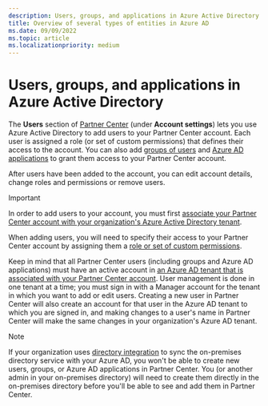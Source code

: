 ```yaml
---
description: Users, groups, and applications in Azure Active Directory
title: Overview of several types of entities in Azure AD
ms.date: 09/09/2022
ms.topic: article
ms.localizationpriority: medium
---
```


# Users, groups, and applications in Azure Active Directory

The **Users** section of [Partner Center](https://partner.microsoft.com/dashboard) (under **Account settings**) lets you use Azure Active Directory to add users to your Partner Center account. Each user is assigned a role (or set of custom permissions) that defines their access to the account. You can also add [groups of users](manage-groups-in-partner-center.md) and [Azure AD applications](manage-azure-ad-applications-in-partner-center.md) to grant them access to your Partner Center account.

After users have been added to the account, you can edit account details, change roles and permissions or remove users.

> [!IMPORTANT]
>In order to add users to your account, you must first [associate your Partner Center account with your organization's Azure Active Directory tenant](associate-azure-ad-with-partner-center.md).

When adding users, you will need to specify their access to your Partner Center account by assigning them a [role or set of custom permissions](set-custom-permissions-for-account-users.md).

Keep in mind that all Partner Center users (including groups and Azure AD applications) must have an active account in [an Azure AD tenant that is associated with your Partner Center account](associate-azure-ad-with-partner-center.md). User management is done in one tenant at a time; you must sign in with a Manager account for the tenant in which you want to add or edit users. Creating a new user in Partner Center will also create an account for that user in the Azure AD tenant to which you are signed in, and making changes to a user's name in Partner Center will make the same changes in your organization's Azure AD tenant.

> [!NOTE]
> If your organization uses [directory integration](/previous-versions/azure/azure-services/jj573653(v=azure.100)) to sync the on-premises directory service with your Azure AD, you won't be able to create new users, groups, or Azure AD applications in Partner Center. You (or another admin in your on-premises directory) will need to create them directly in the on-premises directory before you'll be able to see and add them in Partner Center.
